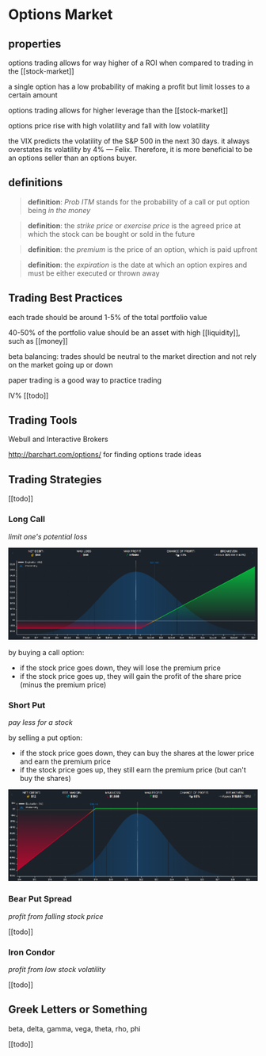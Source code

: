 # Options Market

## properties

options trading allows for way higher of a ROI when compared to trading in the [[stock-market]]

a single option has a low probability of making a profit but limit losses to a certain amount

options trading allows for higher leverage than the [[stock-market]]

options price rise with high volatility and fall with low volatility

the VIX predicts the volatility of the S&P 500 in the next 30 days. it always overstates its volatility by 4% &mdash; Felix. Therefore, it is more beneficial to be an options seller than an options buyer.

## definitions

> **definition**: _Prob ITM_ stands for the probability of a call or put option being _in the money_

> **definition**: the _strike price_ or _exercise price_ is the agreed price at which the stock can be bought or sold in the future

> **definition**: the _premium_ is the price of an option, which is paid upfront

> **definition**: the _expiration_ is the date at which an option expires and must be either executed or thrown away

## Trading Best Practices

each trade should be around 1-5% of the total portfolio value

40-50% of the portfolio value should be an asset with high [[liquidity]], such as [[money]]

beta balancing: trades should be neutral to the market direction and not rely on the market going up or down

paper trading is a good way to practice trading

IV% [[todo]]

## Trading Tools

Webull and Interactive Brokers

<http://barchart.com/options/> for finding options trade ideas

## Trading Strategies

[[todo]]

### Long Call

_limit one's potential loss_

![](20220618102949.png)

by buying a call option:

- if the stock price goes down, they will lose the premium price
- if the stock price goes up, they will gain the profit of the share price (minus the premium price)

### Short Put

_pay less for a stock_

by selling a put option:

- if the stock price goes down, they can buy the shares at the lower price and earn the premium price
- if the stock price goes up, they still earn the premium price (but can't buy the shares)

![](20220618103011.png)

### Bear Put Spread

_profit from falling stock price_

[[todo]]

### Iron Condor

_profit from low stock volatility_

[[todo]]

## Greek Letters or Something

beta, delta, gamma, vega, theta, rho, phi

[[todo]]
